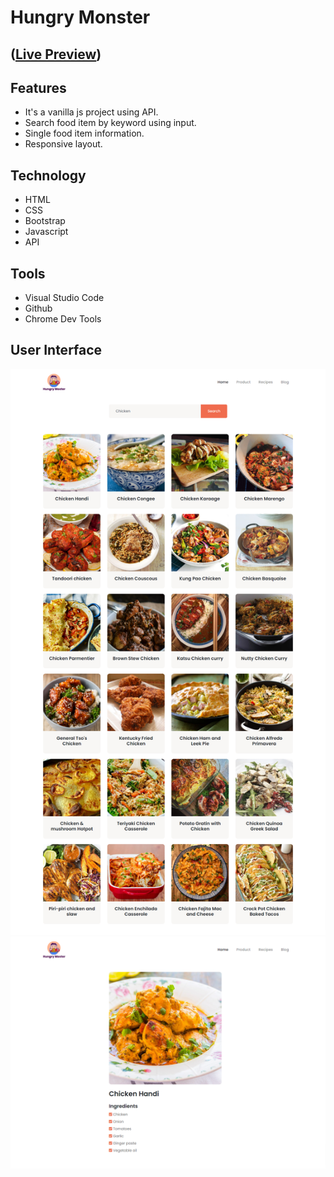 # Hungry Monster
## ([Live Preview](https://tayab-pabel.github.io/hungry-monster/))
## Features
   - It's a vanilla js project using API.
   - Search food item by keyword using input.
   - Single food item information.
   - Responsive layout.
## Technology
   - HTML
   - CSS
   - Bootstrap
   - Javascript
   - API
## Tools
   - Visual Studio Code
   - Github
   - Chrome Dev Tools
## User Interface
![](ui/search-results.png)
![](ui/single-info.png)